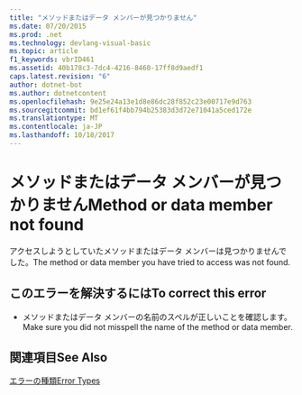```yaml
---
title: "メソッドまたはデータ メンバーが見つかりません"
ms.date: 07/20/2015
ms.prod: .net
ms.technology: devlang-visual-basic
ms.topic: article
f1_keywords: vbrID461
ms.assetid: 40b178c3-7dc4-4216-8460-17ff8d9aedf1
caps.latest.revision: "6"
author: dotnet-bot
ms.author: dotnetcontent
ms.openlocfilehash: 9e25e24a13e1d8e86dc28f852c23e00717e9d763
ms.sourcegitcommit: bd1ef61f4bb794b25383d3d72e71041a5ced172e
ms.translationtype: MT
ms.contentlocale: ja-JP
ms.lasthandoff: 10/18/2017
---
```

# <a name="method-or-data-member-not-found"></a><span data-ttu-id="78887-102">メソッドまたはデータ メンバーが見つかりません</span><span class="sxs-lookup"><span data-stu-id="78887-102">Method or data member not found</span></span>
<span data-ttu-id="78887-103">アクセスしようとしていたメソッドまたはデータ メンバーは見つかりませんでした。</span><span class="sxs-lookup"><span data-stu-id="78887-103">The method or data member you have tried to access was not found.</span></span>  
  
## <a name="to-correct-this-error"></a><span data-ttu-id="78887-104">このエラーを解決するには</span><span class="sxs-lookup"><span data-stu-id="78887-104">To correct this error</span></span>  
  
-   <span data-ttu-id="78887-105">メソッドまたはデータ メンバーの名前のスペルが正しいことを確認します。</span><span class="sxs-lookup"><span data-stu-id="78887-105">Make sure you did not misspell the name of the method or data member.</span></span>  
  
## <a name="see-also"></a><span data-ttu-id="78887-106">関連項目</span><span class="sxs-lookup"><span data-stu-id="78887-106">See Also</span></span>  
 [<span data-ttu-id="78887-107">エラーの種類</span><span class="sxs-lookup"><span data-stu-id="78887-107">Error Types</span></span>](../../visual-basic/programming-guide/language-features/error-types.md)
